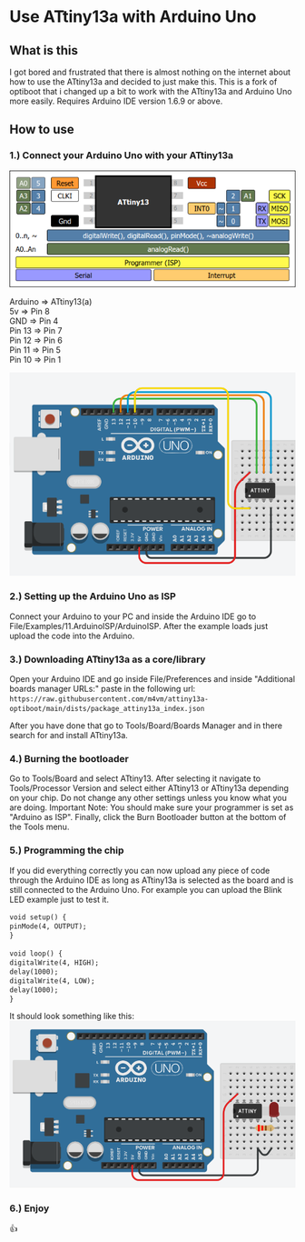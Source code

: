 # Use ATtiny13a with Arduino Uno

## What is this

I got bored and frustrated that there is almost nothing on the internet about how to use the ATtiny13a and decided to just make this.
This is a fork of optiboot that i changed up a bit to work with the ATtiny13a and Arduino Uno more easily.
Requires Arduino IDE version 1.6.9 or above.

## How to use

### 1.) Connect your Arduino Uno with your ATtiny13a

![PinDiagram](./Pins.png)

Arduino => ATtiny13(a)  
5v => Pin 8  
GND => Pin 4  
Pin 13 => Pin 7  
Pin 12 => Pin 6  
Pin 11 => Pin 5  
Pin 10 => Pin 1

![Connected](./Write.png)

### 2.) Setting up the Arduino Uno as ISP

Connect your Arduino to your PC and inside the Arduino IDE go to File/Examples/11.ArduinoISP/ArduinoISP.
After the example loads just upload the code into the Arduino.

### 3.) Downloading ATtiny13a as a core/library

Open your Arduino IDE and go inside File/Preferences and inside "Additional boards manager URLs:" paste in the following url:
`https://raw.githubusercontent.com/m4vm/attiny13a-optiboot/main/dists/package_attiny13a_index.json`

After you have done that go to Tools/Board/Boards Manager and in there search for and install ATtiny13a.

### 4.) Burning the bootloader

Go to Tools/Board and select ATtiny13. After selecting it navigate to Tools/Processor Version and select either ATtiny13 or ATtiny13a depending on your chip.
Do not change any other settings unless you know what you are doing.
Important Note: You should make sure your programmer is set as "Arduino as ISP".
Finally, click the Burn Bootloader button at the bottom of the Tools menu.

### 5.) Programming the chip

If you did everything correctly you can now upload any piece of code through the Arduino IDE as long as ATtiny13a is selected as the board and is still connected to the Arduino Uno.
For example you can upload the Blink LED example just to test it.

```
void setup() {
pinMode(4, OUTPUT);
}

void loop() {
digitalWrite(4, HIGH);
delay(1000);
digitalWrite(4, LOW);
delay(1000);
}
```

It should look something like this:
![LED](./LED.png)

### 6.) Enjoy

👍
